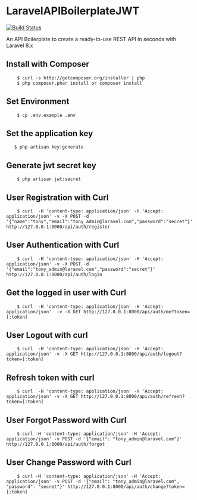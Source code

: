 # LaravelAPIBoilerplateJWT

[![Build Status](https://travis-ci.org/Tony133/laravel-api-boilerplate-jwt.svg?branch=master)](https://travis-ci.org/Tony133/laravel-api-boilerplate-jwt)

An API Boilerplate to create a ready-to-use REST API in seconds with Laravel 8.x

## Install with Composer

```
    $ curl -s http://getcomposer.org/installer | php
    $ php composer.phar install or composer install
```

## Set Environment

```
    $ cp .env.example .env
```

## Set the application key

```
   $ php artisan key:generate
```

## Generate jwt secret key

```
    $ php artisan jwt:secret
```

## User Registration with Curl

```
    $ curl  -H 'content-type: application/json' -H 'Accept: application/json' -v -X POST -d '{"name":"tony","email":"tony_admin@laravel.com","password":"secret"}' http://127.0.0.1:8000/api/auth/register
```

## User Authentication with Curl

```
    $ curl  -H 'content-type: application/json' -H 'Accept: application/json' -v -X POST -d '{"email":"tony_admin@laravel.com","password":"secret"}' http://127.0.0.1:8000/api/auth/login
```

## Get the logged in user with Curl

```
    $ curl  -H 'content-type: application/json' -H 'Accept: application/json'  -v -X GET http://127.0.0.1:8000/api/auth/me?token=[:token]
```

## User Logout with curl

```
    $ curl  -H 'content-type: application/json' -H 'Accept: application/json' -v -X GET http://127.0.0.1:8000/api/auth/logout?token=[:token]

```

## Refresh token with curl

```
    $ curl  -H 'content-type: application/json' -H 'Accept: application/json' -v -X GET http://127.0.0.1:8000/api/auth/refresh?token=[:token]

```

## User Forgot Password with Curl

```
    $ curl -H 'content-type: application/json' -H 'Accept: application/json' -v POST -d '{"email": "tony_admin@laravel.com"}' http://127.0.0.1:8000/api/auth/forgot
```

## User Change Password with Curl

```
    $ curl -H 'content-type: application/json' -H 'Accept: application/json' -v POST -d '{"email": "tony_admin@laravel.com", "password": "secret"}' http://127.0.0.1:8000/api/auth/change?token=[:token]
```

